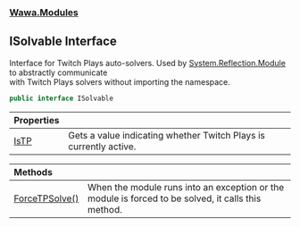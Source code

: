 ### [Wawa.Modules](Wawa.Modules.md 'Wawa.Modules')

## ISolvable Interface

Interface for Twitch Plays auto-solvers. Used by [System.Reflection.Module](https://docs.microsoft.com/en-us/dotnet/api/System.Reflection.Module 'System.Reflection.Module') to abstractly communicate  
with Twitch Plays solvers without importing the namespace.

```csharp
public interface ISolvable
```

| Properties | |
| :--- | :--- |
| [IsTP](ISolvable.IsTP.md 'Wawa.Modules.ISolvable.IsTP') | Gets a value indicating whether Twitch Plays is currently active. |

| Methods | |
| :--- | :--- |
| [ForceTPSolve()](ISolvable.ForceTPSolve.md 'Wawa.Modules.ISolvable.ForceTPSolve()') | When the module runs into an exception or the module is forced to be solved, it calls this method. |
